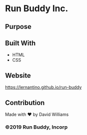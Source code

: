 # Run Buddy Inc.

## Purpose

## Built With

- HTML
- CSS

## Website

https://lernantino.github.io/run-buddy

## Contribution

Made with ❤️ by David Williams

### ©️2019 Run Buddy, Incorp
